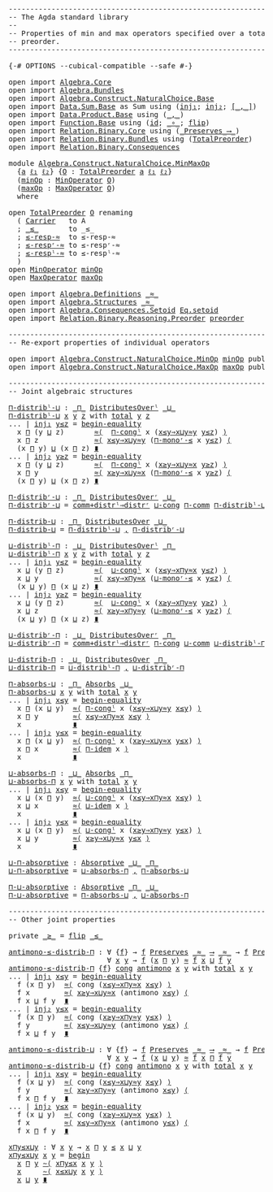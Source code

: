 <pre class="Agda"><a id="1" class="Comment">------------------------------------------------------------------------</a>
<a id="74" class="Comment">-- The Agda standard library</a>
<a id="103" class="Comment">--</a>
<a id="106" class="Comment">-- Properties of min and max operators specified over a total</a>
<a id="168" class="Comment">-- preorder.</a>
<a id="181" class="Comment">------------------------------------------------------------------------</a>

<a id="255" class="Symbol">{-#</a> <a id="259" class="Keyword">OPTIONS</a> <a id="267" class="Pragma">--cubical-compatible</a> <a id="288" class="Pragma">--safe</a> <a id="295" class="Symbol">#-}</a>

<a id="300" class="Keyword">open</a> <a id="305" class="Keyword">import</a> <a id="312" href="Algebra.Core.html" class="Module">Algebra.Core</a>
<a id="325" class="Keyword">open</a> <a id="330" class="Keyword">import</a> <a id="337" href="Algebra.Bundles.html" class="Module">Algebra.Bundles</a>
<a id="353" class="Keyword">open</a> <a id="358" class="Keyword">import</a> <a id="365" href="Algebra.Construct.NaturalChoice.Base.html" class="Module">Algebra.Construct.NaturalChoice.Base</a>
<a id="402" class="Keyword">open</a> <a id="407" class="Keyword">import</a> <a id="414" href="Data.Sum.Base.html" class="Module">Data.Sum.Base</a> <a id="428" class="Symbol">as</a> <a id="431" class="Module">Sum</a> <a id="435" class="Keyword">using</a> <a id="441" class="Symbol">(</a><a id="442" href="Data.Sum.Base.html#675" class="InductiveConstructor">inj₁</a><a id="446" class="Symbol">;</a> <a id="448" href="Data.Sum.Base.html#700" class="InductiveConstructor">inj₂</a><a id="452" class="Symbol">;</a> <a id="454" href="Data.Sum.Base.html#811" class="Function Operator">[_,_]</a><a id="459" class="Symbol">)</a>
<a id="461" class="Keyword">open</a> <a id="466" class="Keyword">import</a> <a id="473" href="Data.Product.Base.html" class="Module">Data.Product.Base</a> <a id="491" class="Keyword">using</a> <a id="497" class="Symbol">(</a><a id="498" href="Agda.Builtin.Sigma.html#235" class="InductiveConstructor Operator">_,_</a><a id="501" class="Symbol">)</a>
<a id="503" class="Keyword">open</a> <a id="508" class="Keyword">import</a> <a id="515" href="Function.Base.html" class="Module">Function.Base</a> <a id="529" class="Keyword">using</a> <a id="535" class="Symbol">(</a><a id="536" href="Function.Base.html#704" class="Function">id</a><a id="538" class="Symbol">;</a> <a id="540" href="Function.Base.html#1115" class="Function Operator">_∘_</a><a id="543" class="Symbol">;</a> <a id="545" href="Function.Base.html#1638" class="Function">flip</a><a id="549" class="Symbol">)</a>
<a id="551" class="Keyword">open</a> <a id="556" class="Keyword">import</a> <a id="563" href="Relation.Binary.Core.html" class="Module">Relation.Binary.Core</a> <a id="584" class="Keyword">using</a> <a id="590" class="Symbol">(</a><a id="591" href="Relation.Binary.Core.html#1577" class="Function Operator">_Preserves_⟶_</a><a id="604" class="Symbol">)</a>
<a id="606" class="Keyword">open</a> <a id="611" class="Keyword">import</a> <a id="618" href="Relation.Binary.Bundles.html" class="Module">Relation.Binary.Bundles</a> <a id="642" class="Keyword">using</a> <a id="648" class="Symbol">(</a><a id="649" href="Relation.Binary.Bundles.html#3019" class="Record">TotalPreorder</a><a id="662" class="Symbol">)</a>
<a id="664" class="Keyword">open</a> <a id="669" class="Keyword">import</a> <a id="676" href="Relation.Binary.Consequences.html" class="Module">Relation.Binary.Consequences</a>

<a id="706" class="Keyword">module</a> <a id="713" href="Algebra.Construct.NaturalChoice.MinMaxOp.html" class="Module">Algebra.Construct.NaturalChoice.MinMaxOp</a>
  <a id="756" class="Symbol">{</a><a id="757" href="Algebra.Construct.NaturalChoice.MinMaxOp.html#757" class="Bound">a</a> <a id="759" href="Algebra.Construct.NaturalChoice.MinMaxOp.html#759" class="Bound">ℓ₁</a> <a id="762" href="Algebra.Construct.NaturalChoice.MinMaxOp.html#762" class="Bound">ℓ₂</a><a id="764" class="Symbol">}</a> <a id="766" class="Symbol">{</a><a id="767" href="Algebra.Construct.NaturalChoice.MinMaxOp.html#767" class="Bound">O</a> <a id="769" class="Symbol">:</a> <a id="771" href="Relation.Binary.Bundles.html#3019" class="Record">TotalPreorder</a> <a id="785" href="Algebra.Construct.NaturalChoice.MinMaxOp.html#757" class="Bound">a</a> <a id="787" href="Algebra.Construct.NaturalChoice.MinMaxOp.html#759" class="Bound">ℓ₁</a> <a id="790" href="Algebra.Construct.NaturalChoice.MinMaxOp.html#762" class="Bound">ℓ₂</a><a id="792" class="Symbol">}</a>
  <a id="796" class="Symbol">(</a><a id="797" href="Algebra.Construct.NaturalChoice.MinMaxOp.html#797" class="Bound">minOp</a> <a id="803" class="Symbol">:</a> <a id="805" href="Algebra.Construct.NaturalChoice.Base.html#990" class="Record">MinOperator</a> <a id="817" href="Algebra.Construct.NaturalChoice.MinMaxOp.html#767" class="Bound">O</a><a id="818" class="Symbol">)</a>
  <a id="822" class="Symbol">(</a><a id="823" href="Algebra.Construct.NaturalChoice.MinMaxOp.html#823" class="Bound">maxOp</a> <a id="829" class="Symbol">:</a> <a id="831" href="Algebra.Construct.NaturalChoice.Base.html#1191" class="Record">MaxOperator</a> <a id="843" href="Algebra.Construct.NaturalChoice.MinMaxOp.html#767" class="Bound">O</a><a id="844" class="Symbol">)</a>
  <a id="848" class="Keyword">where</a>

<a id="855" class="Keyword">open</a> <a id="860" href="Relation.Binary.Bundles.html#3019" class="Module">TotalPreorder</a> <a id="874" href="Algebra.Construct.NaturalChoice.MinMaxOp.html#767" class="Bound">O</a> <a id="876" class="Keyword">renaming</a>
  <a id="887" class="Symbol">(</a> <a id="889" href="Relation.Binary.Bundles.html#3103" class="Field">Carrier</a>   <a id="899" class="Symbol">to</a> <a id="902" class="Field">A</a>
  <a id="906" class="Symbol">;</a> <a id="908" href="Relation.Binary.Bundles.html#3197" class="Field Operator">_≲_</a>       <a id="918" class="Symbol">to</a> <a id="921" class="Field Operator">_≤_</a>
  <a id="927" class="Symbol">;</a> <a id="929" href="Relation.Binary.Structures.html#2688" class="Function">≲-resp-≈</a>  <a id="939" class="Symbol">to</a> <a id="942" class="Function">≤-resp-≈</a>
  <a id="953" class="Symbol">;</a> <a id="955" href="Relation.Binary.Structures.html#2607" class="Function">≲-respʳ-≈</a> <a id="965" class="Symbol">to</a> <a id="968" class="Function">≤-respʳ-≈</a>
  <a id="980" class="Symbol">;</a> <a id="982" href="Relation.Binary.Structures.html#2517" class="Function">≲-respˡ-≈</a> <a id="992" class="Symbol">to</a> <a id="995" class="Function">≤-respˡ-≈</a>
  <a id="1007" class="Symbol">)</a>
<a id="1009" class="Keyword">open</a> <a id="1014" href="Algebra.Construct.NaturalChoice.Base.html#990" class="Module">MinOperator</a> <a id="1026" href="Algebra.Construct.NaturalChoice.MinMaxOp.html#797" class="Bound">minOp</a>
<a id="1032" class="Keyword">open</a> <a id="1037" href="Algebra.Construct.NaturalChoice.Base.html#1191" class="Module">MaxOperator</a> <a id="1049" href="Algebra.Construct.NaturalChoice.MinMaxOp.html#823" class="Bound">maxOp</a>

<a id="1056" class="Keyword">open</a> <a id="1061" class="Keyword">import</a> <a id="1068" href="Algebra.Definitions.html" class="Module">Algebra.Definitions</a> <a id="1088" href="Relation.Binary.Bundles.html#3131" class="Function Operator">_≈_</a>
<a id="1092" class="Keyword">open</a> <a id="1097" class="Keyword">import</a> <a id="1104" href="Algebra.Structures.html" class="Module">Algebra.Structures</a> <a id="1123" href="Relation.Binary.Bundles.html#3131" class="Function Operator">_≈_</a>
<a id="1127" class="Keyword">open</a> <a id="1132" class="Keyword">import</a> <a id="1139" href="Algebra.Consequences.Setoid.html" class="Module">Algebra.Consequences.Setoid</a> <a id="1167" href="Relation.Binary.Bundles.html#2573" class="Function">Eq.setoid</a>
<a id="1177" class="Keyword">open</a> <a id="1182" class="Keyword">import</a> <a id="1189" href="Relation.Binary.Reasoning.Preorder.html" class="Module">Relation.Binary.Reasoning.Preorder</a> <a id="1224" href="Relation.Binary.Bundles.html#3374" class="Function">preorder</a>

<a id="1234" class="Comment">------------------------------------------------------------------------</a>
<a id="1307" class="Comment">-- Re-export properties of individual operators</a>

<a id="1356" class="Keyword">open</a> <a id="1361" class="Keyword">import</a> <a id="1368" href="Algebra.Construct.NaturalChoice.MinOp.html" class="Module">Algebra.Construct.NaturalChoice.MinOp</a> <a id="1406" href="Algebra.Construct.NaturalChoice.MinMaxOp.html#797" class="Bound">minOp</a> <a id="1412" class="Keyword">public</a>
<a id="1419" class="Keyword">open</a> <a id="1424" class="Keyword">import</a> <a id="1431" href="Algebra.Construct.NaturalChoice.MaxOp.html" class="Module">Algebra.Construct.NaturalChoice.MaxOp</a> <a id="1469" href="Algebra.Construct.NaturalChoice.MinMaxOp.html#823" class="Bound">maxOp</a> <a id="1475" class="Keyword">public</a>

<a id="1483" class="Comment">------------------------------------------------------------------------</a>
<a id="1556" class="Comment">-- Joint algebraic structures</a>

<a id="⊓-distribˡ-⊔"></a><a id="1587" href="Algebra.Construct.NaturalChoice.MinMaxOp.html#1587" class="Function">⊓-distribˡ-⊔</a> <a id="1600" class="Symbol">:</a> <a id="1602" href="Algebra.Construct.NaturalChoice.Base.html#1065" class="Function Operator">_⊓_</a> <a id="1606" href="Algebra.Definitions.html#3220" class="Function Operator">DistributesOverˡ</a> <a id="1623" href="Algebra.Construct.NaturalChoice.Base.html#1266" class="Field Operator">_⊔_</a>
<a id="1627" href="Algebra.Construct.NaturalChoice.MinMaxOp.html#1587" class="Function">⊓-distribˡ-⊔</a> <a id="1640" href="Algebra.Construct.NaturalChoice.MinMaxOp.html#1640" class="Bound">x</a> <a id="1642" href="Algebra.Construct.NaturalChoice.MinMaxOp.html#1642" class="Bound">y</a> <a id="1644" href="Algebra.Construct.NaturalChoice.MinMaxOp.html#1644" class="Bound">z</a> <a id="1646" class="Keyword">with</a> <a id="1651" href="Relation.Binary.Structures.html#3288" class="Function">total</a> <a id="1657" href="Algebra.Construct.NaturalChoice.MinMaxOp.html#1642" class="Bound">y</a> <a id="1659" href="Algebra.Construct.NaturalChoice.MinMaxOp.html#1644" class="Bound">z</a>
<a id="1661" class="Symbol">...</a> <a id="1665" class="Symbol">|</a> <a id="1667" href="Data.Sum.Base.html#675" class="InductiveConstructor">inj₁</a> <a id="1672" href="Algebra.Construct.NaturalChoice.MinMaxOp.html#1672" class="Bound">y≤z</a> <a id="1676" class="Symbol">=</a> <a id="1678" href="Relation.Binary.Reasoning.Syntax.html#2619" class="Function Operator">begin-equality</a>
  <a id="1695" class="Bound">x</a> <a id="1697" href="Algebra.Construct.NaturalChoice.Base.html#1065" class="Function Operator">⊓</a> <a id="1699" class="Symbol">(</a><a id="1700" class="Bound">y</a> <a id="1702" href="Algebra.Construct.NaturalChoice.Base.html#1266" class="Field Operator">⊔</a> <a id="1704" class="Bound">z</a><a id="1705" class="Symbol">)</a>       <a id="1713" href="Relation.Binary.Reasoning.Syntax.html#7111" class="Function">≈⟨</a>  <a id="1717" href="Algebra.Construct.NaturalChoice.MinOp.html#1890" class="Function">⊓-congˡ</a> <a id="1725" class="Bound">x</a> <a id="1727" class="Symbol">(</a><a id="1728" href="Algebra.Construct.NaturalChoice.Base.html#1296" class="Field">x≤y⇒x⊔y≈y</a> <a id="1738" href="Algebra.Construct.NaturalChoice.MinMaxOp.html#1672" class="Bound">y≤z</a><a id="1741" class="Symbol">)</a> <a id="1743" href="Relation.Binary.Reasoning.Syntax.html#7111" class="Function">⟩</a>
  <a id="1747" class="Bound">x</a> <a id="1749" href="Algebra.Construct.NaturalChoice.Base.html#1065" class="Function Operator">⊓</a> <a id="1751" class="Bound">z</a>             <a id="1765" href="Relation.Binary.Reasoning.Syntax.html#7136" class="Function">≈⟨</a> <a id="1768" href="Algebra.Construct.NaturalChoice.Base.html#1296" class="Field">x≤y⇒x⊔y≈y</a> <a id="1778" class="Symbol">(</a><a id="1779" href="Algebra.Construct.NaturalChoice.MinOp.html#6938" class="Function">⊓-monoʳ-≤</a> <a id="1789" class="Bound">x</a> <a id="1791" href="Algebra.Construct.NaturalChoice.MinMaxOp.html#1672" class="Bound">y≤z</a><a id="1794" class="Symbol">)</a> <a id="1796" href="Relation.Binary.Reasoning.Syntax.html#7136" class="Function">⟨</a>
  <a id="1800" class="Symbol">(</a><a id="1801" class="Bound">x</a> <a id="1803" href="Algebra.Construct.NaturalChoice.Base.html#1065" class="Function Operator">⊓</a> <a id="1805" class="Bound">y</a><a id="1806" class="Symbol">)</a> <a id="1808" href="Algebra.Construct.NaturalChoice.Base.html#1266" class="Field Operator">⊔</a> <a id="1810" class="Symbol">(</a><a id="1811" class="Bound">x</a> <a id="1813" href="Algebra.Construct.NaturalChoice.Base.html#1065" class="Function Operator">⊓</a> <a id="1815" class="Bound">z</a><a id="1816" class="Symbol">)</a> <a id="1818" href="Relation.Binary.Reasoning.Syntax.html#12345" class="Function Operator">∎</a>
<a id="1820" class="Symbol">...</a> <a id="1824" class="Symbol">|</a> <a id="1826" href="Data.Sum.Base.html#700" class="InductiveConstructor">inj₂</a> <a id="1831" href="Algebra.Construct.NaturalChoice.MinMaxOp.html#1831" class="Bound">y≥z</a> <a id="1835" class="Symbol">=</a> <a id="1837" href="Relation.Binary.Reasoning.Syntax.html#2619" class="Function Operator">begin-equality</a>
  <a id="1854" class="Bound">x</a> <a id="1856" href="Algebra.Construct.NaturalChoice.Base.html#1065" class="Function Operator">⊓</a> <a id="1858" class="Symbol">(</a><a id="1859" class="Bound">y</a> <a id="1861" href="Algebra.Construct.NaturalChoice.Base.html#1266" class="Field Operator">⊔</a> <a id="1863" class="Bound">z</a><a id="1864" class="Symbol">)</a>       <a id="1872" href="Relation.Binary.Reasoning.Syntax.html#7111" class="Function">≈⟨</a>  <a id="1876" href="Algebra.Construct.NaturalChoice.MinOp.html#1890" class="Function">⊓-congˡ</a> <a id="1884" class="Bound">x</a> <a id="1886" class="Symbol">(</a><a id="1887" href="Algebra.Construct.NaturalChoice.Base.html#1342" class="Field">x≥y⇒x⊔y≈x</a> <a id="1897" href="Algebra.Construct.NaturalChoice.MinMaxOp.html#1831" class="Bound">y≥z</a><a id="1900" class="Symbol">)</a> <a id="1902" href="Relation.Binary.Reasoning.Syntax.html#7111" class="Function">⟩</a>
  <a id="1906" class="Bound">x</a> <a id="1908" href="Algebra.Construct.NaturalChoice.Base.html#1065" class="Function Operator">⊓</a> <a id="1910" class="Bound">y</a>             <a id="1924" href="Relation.Binary.Reasoning.Syntax.html#7136" class="Function">≈⟨</a> <a id="1927" href="Algebra.Construct.NaturalChoice.Base.html#1342" class="Field">x≥y⇒x⊔y≈x</a> <a id="1937" class="Symbol">(</a><a id="1938" href="Algebra.Construct.NaturalChoice.MinOp.html#6938" class="Function">⊓-monoʳ-≤</a> <a id="1948" class="Bound">x</a> <a id="1950" href="Algebra.Construct.NaturalChoice.MinMaxOp.html#1831" class="Bound">y≥z</a><a id="1953" class="Symbol">)</a> <a id="1955" href="Relation.Binary.Reasoning.Syntax.html#7136" class="Function">⟨</a>
  <a id="1959" class="Symbol">(</a><a id="1960" class="Bound">x</a> <a id="1962" href="Algebra.Construct.NaturalChoice.Base.html#1065" class="Function Operator">⊓</a> <a id="1964" class="Bound">y</a><a id="1965" class="Symbol">)</a> <a id="1967" href="Algebra.Construct.NaturalChoice.Base.html#1266" class="Field Operator">⊔</a> <a id="1969" class="Symbol">(</a><a id="1970" class="Bound">x</a> <a id="1972" href="Algebra.Construct.NaturalChoice.Base.html#1065" class="Function Operator">⊓</a> <a id="1974" class="Bound">z</a><a id="1975" class="Symbol">)</a> <a id="1977" href="Relation.Binary.Reasoning.Syntax.html#12345" class="Function Operator">∎</a>

<a id="⊓-distribʳ-⊔"></a><a id="1980" href="Algebra.Construct.NaturalChoice.MinMaxOp.html#1980" class="Function">⊓-distribʳ-⊔</a> <a id="1993" class="Symbol">:</a> <a id="1995" href="Algebra.Construct.NaturalChoice.Base.html#1065" class="Function Operator">_⊓_</a> <a id="1999" href="Algebra.Definitions.html#3339" class="Function Operator">DistributesOverʳ</a> <a id="2016" href="Algebra.Construct.NaturalChoice.Base.html#1266" class="Field Operator">_⊔_</a>
<a id="2020" href="Algebra.Construct.NaturalChoice.MinMaxOp.html#1980" class="Function">⊓-distribʳ-⊔</a> <a id="2033" class="Symbol">=</a> <a id="2035" href="Algebra.Consequences.Setoid.html#15140" class="Function">comm+distrˡ⇒distrʳ</a> <a id="2054" href="Algebra.Construct.NaturalChoice.MaxOp.html#1034" class="Function">⊔-cong</a> <a id="2061" href="Algebra.Construct.NaturalChoice.MinOp.html#1704" class="Function">⊓-comm</a> <a id="2068" href="Algebra.Construct.NaturalChoice.MinMaxOp.html#1587" class="Function">⊓-distribˡ-⊔</a>

<a id="⊓-distrib-⊔"></a><a id="2082" href="Algebra.Construct.NaturalChoice.MinMaxOp.html#2082" class="Function">⊓-distrib-⊔</a> <a id="2094" class="Symbol">:</a> <a id="2096" href="Algebra.Construct.NaturalChoice.Base.html#1065" class="Function Operator">_⊓_</a> <a id="2100" href="Algebra.Definitions.html#3458" class="Function Operator">DistributesOver</a> <a id="2116" href="Algebra.Construct.NaturalChoice.Base.html#1266" class="Field Operator">_⊔_</a>
<a id="2120" href="Algebra.Construct.NaturalChoice.MinMaxOp.html#2082" class="Function">⊓-distrib-⊔</a> <a id="2132" class="Symbol">=</a> <a id="2134" href="Algebra.Construct.NaturalChoice.MinMaxOp.html#1587" class="Function">⊓-distribˡ-⊔</a> <a id="2147" href="Agda.Builtin.Sigma.html#235" class="InductiveConstructor Operator">,</a> <a id="2149" href="Algebra.Construct.NaturalChoice.MinMaxOp.html#1980" class="Function">⊓-distribʳ-⊔</a>

<a id="⊔-distribˡ-⊓"></a><a id="2163" href="Algebra.Construct.NaturalChoice.MinMaxOp.html#2163" class="Function">⊔-distribˡ-⊓</a> <a id="2176" class="Symbol">:</a> <a id="2178" href="Algebra.Construct.NaturalChoice.Base.html#1266" class="Field Operator">_⊔_</a> <a id="2182" href="Algebra.Definitions.html#3220" class="Function Operator">DistributesOverˡ</a> <a id="2199" href="Algebra.Construct.NaturalChoice.Base.html#1065" class="Function Operator">_⊓_</a>
<a id="2203" href="Algebra.Construct.NaturalChoice.MinMaxOp.html#2163" class="Function">⊔-distribˡ-⊓</a> <a id="2216" href="Algebra.Construct.NaturalChoice.MinMaxOp.html#2216" class="Bound">x</a> <a id="2218" href="Algebra.Construct.NaturalChoice.MinMaxOp.html#2218" class="Bound">y</a> <a id="2220" href="Algebra.Construct.NaturalChoice.MinMaxOp.html#2220" class="Bound">z</a> <a id="2222" class="Keyword">with</a> <a id="2227" href="Relation.Binary.Structures.html#3288" class="Function">total</a> <a id="2233" href="Algebra.Construct.NaturalChoice.MinMaxOp.html#2218" class="Bound">y</a> <a id="2235" href="Algebra.Construct.NaturalChoice.MinMaxOp.html#2220" class="Bound">z</a>
<a id="2237" class="Symbol">...</a> <a id="2241" class="Symbol">|</a> <a id="2243" href="Data.Sum.Base.html#675" class="InductiveConstructor">inj₁</a> <a id="2248" href="Algebra.Construct.NaturalChoice.MinMaxOp.html#2248" class="Bound">y≤z</a> <a id="2252" class="Symbol">=</a> <a id="2254" href="Relation.Binary.Reasoning.Syntax.html#2619" class="Function Operator">begin-equality</a>
  <a id="2271" class="Bound">x</a> <a id="2273" href="Algebra.Construct.NaturalChoice.Base.html#1266" class="Field Operator">⊔</a> <a id="2275" class="Symbol">(</a><a id="2276" class="Bound">y</a> <a id="2278" href="Algebra.Construct.NaturalChoice.Base.html#1065" class="Function Operator">⊓</a> <a id="2280" class="Bound">z</a><a id="2281" class="Symbol">)</a>       <a id="2289" href="Relation.Binary.Reasoning.Syntax.html#7111" class="Function">≈⟨</a>  <a id="2293" href="Algebra.Construct.NaturalChoice.MaxOp.html#1091" class="Function">⊔-congˡ</a> <a id="2301" class="Bound">x</a> <a id="2303" class="Symbol">(</a><a id="2304" href="Algebra.Construct.NaturalChoice.Base.html#1095" class="Function">x≤y⇒x⊓y≈x</a> <a id="2314" href="Algebra.Construct.NaturalChoice.MinMaxOp.html#2248" class="Bound">y≤z</a><a id="2317" class="Symbol">)</a> <a id="2319" href="Relation.Binary.Reasoning.Syntax.html#7111" class="Function">⟩</a>
  <a id="2323" class="Bound">x</a> <a id="2325" href="Algebra.Construct.NaturalChoice.Base.html#1266" class="Field Operator">⊔</a> <a id="2327" class="Bound">y</a>             <a id="2341" href="Relation.Binary.Reasoning.Syntax.html#7136" class="Function">≈⟨</a> <a id="2344" href="Algebra.Construct.NaturalChoice.Base.html#1095" class="Function">x≤y⇒x⊓y≈x</a> <a id="2354" class="Symbol">(</a><a id="2355" href="Algebra.Construct.NaturalChoice.MaxOp.html#2362" class="Function">⊔-monoʳ-≤</a> <a id="2365" class="Bound">x</a> <a id="2367" href="Algebra.Construct.NaturalChoice.MinMaxOp.html#2248" class="Bound">y≤z</a><a id="2370" class="Symbol">)</a> <a id="2372" href="Relation.Binary.Reasoning.Syntax.html#7136" class="Function">⟨</a>
  <a id="2376" class="Symbol">(</a><a id="2377" class="Bound">x</a> <a id="2379" href="Algebra.Construct.NaturalChoice.Base.html#1266" class="Field Operator">⊔</a> <a id="2381" class="Bound">y</a><a id="2382" class="Symbol">)</a> <a id="2384" href="Algebra.Construct.NaturalChoice.Base.html#1065" class="Function Operator">⊓</a> <a id="2386" class="Symbol">(</a><a id="2387" class="Bound">x</a> <a id="2389" href="Algebra.Construct.NaturalChoice.Base.html#1266" class="Field Operator">⊔</a> <a id="2391" class="Bound">z</a><a id="2392" class="Symbol">)</a> <a id="2394" href="Relation.Binary.Reasoning.Syntax.html#12345" class="Function Operator">∎</a>
<a id="2396" class="Symbol">...</a> <a id="2400" class="Symbol">|</a> <a id="2402" href="Data.Sum.Base.html#700" class="InductiveConstructor">inj₂</a> <a id="2407" href="Algebra.Construct.NaturalChoice.MinMaxOp.html#2407" class="Bound">y≥z</a> <a id="2411" class="Symbol">=</a> <a id="2413" href="Relation.Binary.Reasoning.Syntax.html#2619" class="Function Operator">begin-equality</a>
  <a id="2430" class="Bound">x</a> <a id="2432" href="Algebra.Construct.NaturalChoice.Base.html#1266" class="Field Operator">⊔</a> <a id="2434" class="Symbol">(</a><a id="2435" class="Bound">y</a> <a id="2437" href="Algebra.Construct.NaturalChoice.Base.html#1065" class="Function Operator">⊓</a> <a id="2439" class="Bound">z</a><a id="2440" class="Symbol">)</a>       <a id="2448" href="Relation.Binary.Reasoning.Syntax.html#7111" class="Function">≈⟨</a>  <a id="2452" href="Algebra.Construct.NaturalChoice.MaxOp.html#1091" class="Function">⊔-congˡ</a> <a id="2460" class="Bound">x</a> <a id="2462" class="Symbol">(</a><a id="2463" href="Algebra.Construct.NaturalChoice.Base.html#1141" class="Function">x≥y⇒x⊓y≈y</a> <a id="2473" href="Algebra.Construct.NaturalChoice.MinMaxOp.html#2407" class="Bound">y≥z</a><a id="2476" class="Symbol">)</a> <a id="2478" href="Relation.Binary.Reasoning.Syntax.html#7111" class="Function">⟩</a>
  <a id="2482" class="Bound">x</a> <a id="2484" href="Algebra.Construct.NaturalChoice.Base.html#1266" class="Field Operator">⊔</a> <a id="2486" class="Bound">z</a>             <a id="2500" href="Relation.Binary.Reasoning.Syntax.html#7136" class="Function">≈⟨</a> <a id="2503" href="Algebra.Construct.NaturalChoice.Base.html#1141" class="Function">x≥y⇒x⊓y≈y</a> <a id="2513" class="Symbol">(</a><a id="2514" href="Algebra.Construct.NaturalChoice.MaxOp.html#2362" class="Function">⊔-monoʳ-≤</a> <a id="2524" class="Bound">x</a> <a id="2526" href="Algebra.Construct.NaturalChoice.MinMaxOp.html#2407" class="Bound">y≥z</a><a id="2529" class="Symbol">)</a> <a id="2531" href="Relation.Binary.Reasoning.Syntax.html#7136" class="Function">⟨</a>
  <a id="2535" class="Symbol">(</a><a id="2536" class="Bound">x</a> <a id="2538" href="Algebra.Construct.NaturalChoice.Base.html#1266" class="Field Operator">⊔</a> <a id="2540" class="Bound">y</a><a id="2541" class="Symbol">)</a> <a id="2543" href="Algebra.Construct.NaturalChoice.Base.html#1065" class="Function Operator">⊓</a> <a id="2545" class="Symbol">(</a><a id="2546" class="Bound">x</a> <a id="2548" href="Algebra.Construct.NaturalChoice.Base.html#1266" class="Field Operator">⊔</a> <a id="2550" class="Bound">z</a><a id="2551" class="Symbol">)</a> <a id="2553" href="Relation.Binary.Reasoning.Syntax.html#12345" class="Function Operator">∎</a>

<a id="⊔-distribʳ-⊓"></a><a id="2556" href="Algebra.Construct.NaturalChoice.MinMaxOp.html#2556" class="Function">⊔-distribʳ-⊓</a> <a id="2569" class="Symbol">:</a> <a id="2571" href="Algebra.Construct.NaturalChoice.Base.html#1266" class="Field Operator">_⊔_</a> <a id="2575" href="Algebra.Definitions.html#3339" class="Function Operator">DistributesOverʳ</a> <a id="2592" href="Algebra.Construct.NaturalChoice.Base.html#1065" class="Function Operator">_⊓_</a>
<a id="2596" href="Algebra.Construct.NaturalChoice.MinMaxOp.html#2556" class="Function">⊔-distribʳ-⊓</a> <a id="2609" class="Symbol">=</a> <a id="2611" href="Algebra.Consequences.Setoid.html#15140" class="Function">comm+distrˡ⇒distrʳ</a> <a id="2630" href="Algebra.Construct.NaturalChoice.MinOp.html#2390" class="Function">⊓-cong</a> <a id="2637" href="Algebra.Construct.NaturalChoice.MaxOp.html#1204" class="Function">⊔-comm</a> <a id="2644" href="Algebra.Construct.NaturalChoice.MinMaxOp.html#2163" class="Function">⊔-distribˡ-⊓</a>

<a id="⊔-distrib-⊓"></a><a id="2658" href="Algebra.Construct.NaturalChoice.MinMaxOp.html#2658" class="Function">⊔-distrib-⊓</a> <a id="2670" class="Symbol">:</a> <a id="2672" href="Algebra.Construct.NaturalChoice.Base.html#1266" class="Field Operator">_⊔_</a> <a id="2676" href="Algebra.Definitions.html#3458" class="Function Operator">DistributesOver</a> <a id="2692" href="Algebra.Construct.NaturalChoice.Base.html#1065" class="Function Operator">_⊓_</a>
<a id="2696" href="Algebra.Construct.NaturalChoice.MinMaxOp.html#2658" class="Function">⊔-distrib-⊓</a> <a id="2708" class="Symbol">=</a> <a id="2710" href="Algebra.Construct.NaturalChoice.MinMaxOp.html#2163" class="Function">⊔-distribˡ-⊓</a> <a id="2723" href="Agda.Builtin.Sigma.html#235" class="InductiveConstructor Operator">,</a> <a id="2725" href="Algebra.Construct.NaturalChoice.MinMaxOp.html#2556" class="Function">⊔-distribʳ-⊓</a>

<a id="⊓-absorbs-⊔"></a><a id="2739" href="Algebra.Construct.NaturalChoice.MinMaxOp.html#2739" class="Function">⊓-absorbs-⊔</a> <a id="2751" class="Symbol">:</a> <a id="2753" href="Algebra.Construct.NaturalChoice.Base.html#1065" class="Function Operator">_⊓_</a> <a id="2757" href="Algebra.Definitions.html#4038" class="Function Operator">Absorbs</a> <a id="2765" href="Algebra.Construct.NaturalChoice.Base.html#1266" class="Field Operator">_⊔_</a>
<a id="2769" href="Algebra.Construct.NaturalChoice.MinMaxOp.html#2739" class="Function">⊓-absorbs-⊔</a> <a id="2781" href="Algebra.Construct.NaturalChoice.MinMaxOp.html#2781" class="Bound">x</a> <a id="2783" href="Algebra.Construct.NaturalChoice.MinMaxOp.html#2783" class="Bound">y</a> <a id="2785" class="Keyword">with</a> <a id="2790" href="Relation.Binary.Structures.html#3288" class="Function">total</a> <a id="2796" href="Algebra.Construct.NaturalChoice.MinMaxOp.html#2781" class="Bound">x</a> <a id="2798" href="Algebra.Construct.NaturalChoice.MinMaxOp.html#2783" class="Bound">y</a>
<a id="2800" class="Symbol">...</a> <a id="2804" class="Symbol">|</a> <a id="2806" href="Data.Sum.Base.html#675" class="InductiveConstructor">inj₁</a> <a id="2811" href="Algebra.Construct.NaturalChoice.MinMaxOp.html#2811" class="Bound">x≤y</a> <a id="2815" class="Symbol">=</a> <a id="2817" href="Relation.Binary.Reasoning.Syntax.html#2619" class="Function Operator">begin-equality</a>
  <a id="2834" class="Bound">x</a> <a id="2836" href="Algebra.Construct.NaturalChoice.Base.html#1065" class="Function Operator">⊓</a> <a id="2838" class="Symbol">(</a><a id="2839" class="Bound">x</a> <a id="2841" href="Algebra.Construct.NaturalChoice.Base.html#1266" class="Field Operator">⊔</a> <a id="2843" class="Bound">y</a><a id="2844" class="Symbol">)</a>  <a id="2847" href="Relation.Binary.Reasoning.Syntax.html#7111" class="Function">≈⟨</a> <a id="2850" href="Algebra.Construct.NaturalChoice.MinOp.html#1890" class="Function">⊓-congˡ</a> <a id="2858" class="Bound">x</a> <a id="2860" class="Symbol">(</a><a id="2861" href="Algebra.Construct.NaturalChoice.Base.html#1296" class="Field">x≤y⇒x⊔y≈y</a> <a id="2871" href="Algebra.Construct.NaturalChoice.MinMaxOp.html#2811" class="Bound">x≤y</a><a id="2874" class="Symbol">)</a> <a id="2876" href="Relation.Binary.Reasoning.Syntax.html#7111" class="Function">⟩</a>
  <a id="2880" class="Bound">x</a> <a id="2882" href="Algebra.Construct.NaturalChoice.Base.html#1065" class="Function Operator">⊓</a> <a id="2884" class="Bound">y</a>        <a id="2893" href="Relation.Binary.Reasoning.Syntax.html#7111" class="Function">≈⟨</a> <a id="2896" href="Algebra.Construct.NaturalChoice.Base.html#1095" class="Function">x≤y⇒x⊓y≈x</a> <a id="2906" href="Algebra.Construct.NaturalChoice.MinMaxOp.html#2811" class="Bound">x≤y</a> <a id="2910" href="Relation.Binary.Reasoning.Syntax.html#7111" class="Function">⟩</a>
  <a id="2914" class="Bound">x</a>            <a id="2927" href="Relation.Binary.Reasoning.Syntax.html#12345" class="Function Operator">∎</a>
<a id="2929" class="Symbol">...</a> <a id="2933" class="Symbol">|</a> <a id="2935" href="Data.Sum.Base.html#700" class="InductiveConstructor">inj₂</a> <a id="2940" href="Algebra.Construct.NaturalChoice.MinMaxOp.html#2940" class="Bound">y≤x</a> <a id="2944" class="Symbol">=</a> <a id="2946" href="Relation.Binary.Reasoning.Syntax.html#2619" class="Function Operator">begin-equality</a>
  <a id="2963" class="Bound">x</a> <a id="2965" href="Algebra.Construct.NaturalChoice.Base.html#1065" class="Function Operator">⊓</a> <a id="2967" class="Symbol">(</a><a id="2968" class="Bound">x</a> <a id="2970" href="Algebra.Construct.NaturalChoice.Base.html#1266" class="Field Operator">⊔</a> <a id="2972" class="Bound">y</a><a id="2973" class="Symbol">)</a>  <a id="2976" href="Relation.Binary.Reasoning.Syntax.html#7111" class="Function">≈⟨</a> <a id="2979" href="Algebra.Construct.NaturalChoice.MinOp.html#1890" class="Function">⊓-congˡ</a> <a id="2987" class="Bound">x</a> <a id="2989" class="Symbol">(</a><a id="2990" href="Algebra.Construct.NaturalChoice.Base.html#1342" class="Field">x≥y⇒x⊔y≈x</a> <a id="3000" href="Algebra.Construct.NaturalChoice.MinMaxOp.html#2940" class="Bound">y≤x</a><a id="3003" class="Symbol">)</a> <a id="3005" href="Relation.Binary.Reasoning.Syntax.html#7111" class="Function">⟩</a>
  <a id="3009" class="Bound">x</a> <a id="3011" href="Algebra.Construct.NaturalChoice.Base.html#1065" class="Function Operator">⊓</a> <a id="3013" class="Bound">x</a>        <a id="3022" href="Relation.Binary.Reasoning.Syntax.html#7111" class="Function">≈⟨</a> <a id="3025" href="Algebra.Construct.NaturalChoice.MinOp.html#3138" class="Function">⊓-idem</a> <a id="3032" class="Bound">x</a> <a id="3034" href="Relation.Binary.Reasoning.Syntax.html#7111" class="Function">⟩</a>
  <a id="3038" class="Bound">x</a>            <a id="3051" href="Relation.Binary.Reasoning.Syntax.html#12345" class="Function Operator">∎</a>

<a id="⊔-absorbs-⊓"></a><a id="3054" href="Algebra.Construct.NaturalChoice.MinMaxOp.html#3054" class="Function">⊔-absorbs-⊓</a> <a id="3066" class="Symbol">:</a> <a id="3068" href="Algebra.Construct.NaturalChoice.Base.html#1266" class="Field Operator">_⊔_</a> <a id="3072" href="Algebra.Definitions.html#4038" class="Function Operator">Absorbs</a> <a id="3080" href="Algebra.Construct.NaturalChoice.Base.html#1065" class="Function Operator">_⊓_</a>
<a id="3084" href="Algebra.Construct.NaturalChoice.MinMaxOp.html#3054" class="Function">⊔-absorbs-⊓</a> <a id="3096" href="Algebra.Construct.NaturalChoice.MinMaxOp.html#3096" class="Bound">x</a> <a id="3098" href="Algebra.Construct.NaturalChoice.MinMaxOp.html#3098" class="Bound">y</a> <a id="3100" class="Keyword">with</a> <a id="3105" href="Relation.Binary.Structures.html#3288" class="Function">total</a> <a id="3111" href="Algebra.Construct.NaturalChoice.MinMaxOp.html#3096" class="Bound">x</a> <a id="3113" href="Algebra.Construct.NaturalChoice.MinMaxOp.html#3098" class="Bound">y</a>
<a id="3115" class="Symbol">...</a> <a id="3119" class="Symbol">|</a> <a id="3121" href="Data.Sum.Base.html#675" class="InductiveConstructor">inj₁</a> <a id="3126" href="Algebra.Construct.NaturalChoice.MinMaxOp.html#3126" class="Bound">x≤y</a> <a id="3130" class="Symbol">=</a> <a id="3132" href="Relation.Binary.Reasoning.Syntax.html#2619" class="Function Operator">begin-equality</a>
  <a id="3149" class="Bound">x</a> <a id="3151" href="Algebra.Construct.NaturalChoice.Base.html#1266" class="Field Operator">⊔</a> <a id="3153" class="Symbol">(</a><a id="3154" class="Bound">x</a> <a id="3156" href="Algebra.Construct.NaturalChoice.Base.html#1065" class="Function Operator">⊓</a> <a id="3158" class="Bound">y</a><a id="3159" class="Symbol">)</a>  <a id="3162" href="Relation.Binary.Reasoning.Syntax.html#7111" class="Function">≈⟨</a> <a id="3165" href="Algebra.Construct.NaturalChoice.MaxOp.html#1091" class="Function">⊔-congˡ</a> <a id="3173" class="Bound">x</a> <a id="3175" class="Symbol">(</a><a id="3176" href="Algebra.Construct.NaturalChoice.Base.html#1095" class="Function">x≤y⇒x⊓y≈x</a> <a id="3186" href="Algebra.Construct.NaturalChoice.MinMaxOp.html#3126" class="Bound">x≤y</a><a id="3189" class="Symbol">)</a> <a id="3191" href="Relation.Binary.Reasoning.Syntax.html#7111" class="Function">⟩</a>
  <a id="3195" class="Bound">x</a> <a id="3197" href="Algebra.Construct.NaturalChoice.Base.html#1266" class="Field Operator">⊔</a> <a id="3199" class="Bound">x</a>        <a id="3208" href="Relation.Binary.Reasoning.Syntax.html#7111" class="Function">≈⟨</a> <a id="3211" href="Algebra.Construct.NaturalChoice.MaxOp.html#1120" class="Function">⊔-idem</a> <a id="3218" class="Bound">x</a> <a id="3220" href="Relation.Binary.Reasoning.Syntax.html#7111" class="Function">⟩</a>
  <a id="3224" class="Bound">x</a>            <a id="3237" href="Relation.Binary.Reasoning.Syntax.html#12345" class="Function Operator">∎</a>
<a id="3239" class="Symbol">...</a> <a id="3243" class="Symbol">|</a> <a id="3245" href="Data.Sum.Base.html#700" class="InductiveConstructor">inj₂</a> <a id="3250" href="Algebra.Construct.NaturalChoice.MinMaxOp.html#3250" class="Bound">y≤x</a> <a id="3254" class="Symbol">=</a> <a id="3256" href="Relation.Binary.Reasoning.Syntax.html#2619" class="Function Operator">begin-equality</a>
  <a id="3273" class="Bound">x</a> <a id="3275" href="Algebra.Construct.NaturalChoice.Base.html#1266" class="Field Operator">⊔</a> <a id="3277" class="Symbol">(</a><a id="3278" class="Bound">x</a> <a id="3280" href="Algebra.Construct.NaturalChoice.Base.html#1065" class="Function Operator">⊓</a> <a id="3282" class="Bound">y</a><a id="3283" class="Symbol">)</a>  <a id="3286" href="Relation.Binary.Reasoning.Syntax.html#7111" class="Function">≈⟨</a> <a id="3289" href="Algebra.Construct.NaturalChoice.MaxOp.html#1091" class="Function">⊔-congˡ</a> <a id="3297" class="Bound">x</a> <a id="3299" class="Symbol">(</a><a id="3300" href="Algebra.Construct.NaturalChoice.Base.html#1141" class="Function">x≥y⇒x⊓y≈y</a> <a id="3310" href="Algebra.Construct.NaturalChoice.MinMaxOp.html#3250" class="Bound">y≤x</a><a id="3313" class="Symbol">)</a> <a id="3315" href="Relation.Binary.Reasoning.Syntax.html#7111" class="Function">⟩</a>
  <a id="3319" class="Bound">x</a> <a id="3321" href="Algebra.Construct.NaturalChoice.Base.html#1266" class="Field Operator">⊔</a> <a id="3323" class="Bound">y</a>        <a id="3332" href="Relation.Binary.Reasoning.Syntax.html#7111" class="Function">≈⟨</a> <a id="3335" href="Algebra.Construct.NaturalChoice.Base.html#1342" class="Field">x≥y⇒x⊔y≈x</a> <a id="3345" href="Algebra.Construct.NaturalChoice.MinMaxOp.html#3250" class="Bound">y≤x</a> <a id="3349" href="Relation.Binary.Reasoning.Syntax.html#7111" class="Function">⟩</a>
  <a id="3353" class="Bound">x</a>            <a id="3366" href="Relation.Binary.Reasoning.Syntax.html#12345" class="Function Operator">∎</a>

<a id="⊔-⊓-absorptive"></a><a id="3369" href="Algebra.Construct.NaturalChoice.MinMaxOp.html#3369" class="Function">⊔-⊓-absorptive</a> <a id="3384" class="Symbol">:</a> <a id="3386" href="Algebra.Definitions.html#4117" class="Function">Absorptive</a> <a id="3397" href="Algebra.Construct.NaturalChoice.Base.html#1266" class="Field Operator">_⊔_</a> <a id="3401" href="Algebra.Construct.NaturalChoice.Base.html#1065" class="Function Operator">_⊓_</a>
<a id="3405" href="Algebra.Construct.NaturalChoice.MinMaxOp.html#3369" class="Function">⊔-⊓-absorptive</a> <a id="3420" class="Symbol">=</a> <a id="3422" href="Algebra.Construct.NaturalChoice.MinMaxOp.html#3054" class="Function">⊔-absorbs-⊓</a> <a id="3434" href="Agda.Builtin.Sigma.html#235" class="InductiveConstructor Operator">,</a> <a id="3436" href="Algebra.Construct.NaturalChoice.MinMaxOp.html#2739" class="Function">⊓-absorbs-⊔</a>

<a id="⊓-⊔-absorptive"></a><a id="3449" href="Algebra.Construct.NaturalChoice.MinMaxOp.html#3449" class="Function">⊓-⊔-absorptive</a> <a id="3464" class="Symbol">:</a> <a id="3466" href="Algebra.Definitions.html#4117" class="Function">Absorptive</a> <a id="3477" href="Algebra.Construct.NaturalChoice.Base.html#1065" class="Function Operator">_⊓_</a> <a id="3481" href="Algebra.Construct.NaturalChoice.Base.html#1266" class="Field Operator">_⊔_</a>
<a id="3485" href="Algebra.Construct.NaturalChoice.MinMaxOp.html#3449" class="Function">⊓-⊔-absorptive</a> <a id="3500" class="Symbol">=</a> <a id="3502" href="Algebra.Construct.NaturalChoice.MinMaxOp.html#2739" class="Function">⊓-absorbs-⊔</a> <a id="3514" href="Agda.Builtin.Sigma.html#235" class="InductiveConstructor Operator">,</a> <a id="3516" href="Algebra.Construct.NaturalChoice.MinMaxOp.html#3054" class="Function">⊔-absorbs-⊓</a>

<a id="3529" class="Comment">------------------------------------------------------------------------</a>
<a id="3602" class="Comment">-- Other joint properties</a>

<a id="3629" class="Keyword">private</a> <a id="_≥_"></a><a id="3637" href="Algebra.Construct.NaturalChoice.MinMaxOp.html#3637" class="Function Operator">_≥_</a> <a id="3641" class="Symbol">=</a> <a id="3643" href="Function.Base.html#1638" class="Function">flip</a> <a id="3648" href="Algebra.Construct.NaturalChoice.MinMaxOp.html#921" class="Function Operator">_≤_</a>

<a id="antimono-≤-distrib-⊓"></a><a id="3653" href="Algebra.Construct.NaturalChoice.MinMaxOp.html#3653" class="Function">antimono-≤-distrib-⊓</a> <a id="3674" class="Symbol">:</a> <a id="3676" class="Symbol">∀</a> <a id="3678" class="Symbol">{</a><a id="3679" href="Algebra.Construct.NaturalChoice.MinMaxOp.html#3679" class="Bound">f</a><a id="3680" class="Symbol">}</a> <a id="3682" class="Symbol">→</a> <a id="3684" href="Algebra.Construct.NaturalChoice.MinMaxOp.html#3679" class="Bound">f</a> <a id="3686" href="Relation.Binary.Core.html#1577" class="Function Operator">Preserves</a> <a id="3696" href="Relation.Binary.Bundles.html#3131" class="Function Operator">_≈_</a> <a id="3700" href="Relation.Binary.Core.html#1577" class="Function Operator">⟶</a> <a id="3702" href="Relation.Binary.Bundles.html#3131" class="Function Operator">_≈_</a> <a id="3706" class="Symbol">→</a> <a id="3708" href="Algebra.Construct.NaturalChoice.MinMaxOp.html#3679" class="Bound">f</a> <a id="3710" href="Relation.Binary.Core.html#1577" class="Function Operator">Preserves</a> <a id="3720" href="Algebra.Construct.NaturalChoice.MinMaxOp.html#921" class="Function Operator">_≤_</a> <a id="3724" href="Relation.Binary.Core.html#1577" class="Function Operator">⟶</a> <a id="3726" href="Algebra.Construct.NaturalChoice.MinMaxOp.html#3637" class="Function Operator">_≥_</a> <a id="3730" class="Symbol">→</a>
                       <a id="3755" class="Symbol">∀</a> <a id="3757" href="Algebra.Construct.NaturalChoice.MinMaxOp.html#3757" class="Bound">x</a> <a id="3759" href="Algebra.Construct.NaturalChoice.MinMaxOp.html#3759" class="Bound">y</a> <a id="3761" class="Symbol">→</a> <a id="3763" href="Algebra.Construct.NaturalChoice.MinMaxOp.html#3679" class="Bound">f</a> <a id="3765" class="Symbol">(</a><a id="3766" href="Algebra.Construct.NaturalChoice.MinMaxOp.html#3757" class="Bound">x</a> <a id="3768" href="Algebra.Construct.NaturalChoice.Base.html#1065" class="Function Operator">⊓</a> <a id="3770" href="Algebra.Construct.NaturalChoice.MinMaxOp.html#3759" class="Bound">y</a><a id="3771" class="Symbol">)</a> <a id="3773" href="Relation.Binary.Bundles.html#3131" class="Function Operator">≈</a> <a id="3775" href="Algebra.Construct.NaturalChoice.MinMaxOp.html#3679" class="Bound">f</a> <a id="3777" href="Algebra.Construct.NaturalChoice.MinMaxOp.html#3757" class="Bound">x</a> <a id="3779" href="Algebra.Construct.NaturalChoice.Base.html#1266" class="Field Operator">⊔</a> <a id="3781" href="Algebra.Construct.NaturalChoice.MinMaxOp.html#3679" class="Bound">f</a> <a id="3783" href="Algebra.Construct.NaturalChoice.MinMaxOp.html#3759" class="Bound">y</a>
<a id="3785" href="Algebra.Construct.NaturalChoice.MinMaxOp.html#3653" class="Function">antimono-≤-distrib-⊓</a> <a id="3806" class="Symbol">{</a><a id="3807" href="Algebra.Construct.NaturalChoice.MinMaxOp.html#3807" class="Bound">f</a><a id="3808" class="Symbol">}</a> <a id="3810" href="Algebra.Construct.NaturalChoice.MinMaxOp.html#3810" class="Bound">cong</a> <a id="3815" href="Algebra.Construct.NaturalChoice.MinMaxOp.html#3815" class="Bound">antimono</a> <a id="3824" href="Algebra.Construct.NaturalChoice.MinMaxOp.html#3824" class="Bound">x</a> <a id="3826" href="Algebra.Construct.NaturalChoice.MinMaxOp.html#3826" class="Bound">y</a> <a id="3828" class="Keyword">with</a> <a id="3833" href="Relation.Binary.Structures.html#3288" class="Function">total</a> <a id="3839" href="Algebra.Construct.NaturalChoice.MinMaxOp.html#3824" class="Bound">x</a> <a id="3841" href="Algebra.Construct.NaturalChoice.MinMaxOp.html#3826" class="Bound">y</a>
<a id="3843" class="Symbol">...</a> <a id="3847" class="Symbol">|</a> <a id="3849" href="Data.Sum.Base.html#675" class="InductiveConstructor">inj₁</a> <a id="3854" href="Algebra.Construct.NaturalChoice.MinMaxOp.html#3854" class="Bound">x≤y</a> <a id="3858" class="Symbol">=</a> <a id="3860" href="Relation.Binary.Reasoning.Syntax.html#2619" class="Function Operator">begin-equality</a>
  <a id="3877" class="Bound">f</a> <a id="3879" class="Symbol">(</a><a id="3880" class="Bound">x</a> <a id="3882" href="Algebra.Construct.NaturalChoice.Base.html#1065" class="Function Operator">⊓</a> <a id="3884" class="Bound">y</a><a id="3885" class="Symbol">)</a>  <a id="3888" href="Relation.Binary.Reasoning.Syntax.html#7111" class="Function">≈⟨</a> <a id="3891" class="Bound">cong</a> <a id="3896" class="Symbol">(</a><a id="3897" href="Algebra.Construct.NaturalChoice.Base.html#1095" class="Function">x≤y⇒x⊓y≈x</a> <a id="3907" href="Algebra.Construct.NaturalChoice.MinMaxOp.html#3854" class="Bound">x≤y</a><a id="3910" class="Symbol">)</a> <a id="3912" href="Relation.Binary.Reasoning.Syntax.html#7111" class="Function">⟩</a>
  <a id="3916" class="Bound">f</a> <a id="3918" class="Bound">x</a>        <a id="3927" href="Relation.Binary.Reasoning.Syntax.html#7136" class="Function">≈⟨</a> <a id="3930" href="Algebra.Construct.NaturalChoice.Base.html#1342" class="Field">x≥y⇒x⊔y≈x</a> <a id="3940" class="Symbol">(</a><a id="3941" class="Bound">antimono</a> <a id="3950" href="Algebra.Construct.NaturalChoice.MinMaxOp.html#3854" class="Bound">x≤y</a><a id="3953" class="Symbol">)</a> <a id="3955" href="Relation.Binary.Reasoning.Syntax.html#7136" class="Function">⟨</a>
  <a id="3959" class="Bound">f</a> <a id="3961" class="Bound">x</a> <a id="3963" href="Algebra.Construct.NaturalChoice.Base.html#1266" class="Field Operator">⊔</a> <a id="3965" class="Bound">f</a> <a id="3967" class="Bound">y</a>  <a id="3970" href="Relation.Binary.Reasoning.Syntax.html#12345" class="Function Operator">∎</a>
<a id="3972" class="Symbol">...</a> <a id="3976" class="Symbol">|</a> <a id="3978" href="Data.Sum.Base.html#700" class="InductiveConstructor">inj₂</a> <a id="3983" href="Algebra.Construct.NaturalChoice.MinMaxOp.html#3983" class="Bound">y≤x</a> <a id="3987" class="Symbol">=</a> <a id="3989" href="Relation.Binary.Reasoning.Syntax.html#2619" class="Function Operator">begin-equality</a>
  <a id="4006" class="Bound">f</a> <a id="4008" class="Symbol">(</a><a id="4009" class="Bound">x</a> <a id="4011" href="Algebra.Construct.NaturalChoice.Base.html#1065" class="Function Operator">⊓</a> <a id="4013" class="Bound">y</a><a id="4014" class="Symbol">)</a>  <a id="4017" href="Relation.Binary.Reasoning.Syntax.html#7111" class="Function">≈⟨</a> <a id="4020" class="Bound">cong</a> <a id="4025" class="Symbol">(</a><a id="4026" href="Algebra.Construct.NaturalChoice.Base.html#1141" class="Function">x≥y⇒x⊓y≈y</a> <a id="4036" href="Algebra.Construct.NaturalChoice.MinMaxOp.html#3983" class="Bound">y≤x</a><a id="4039" class="Symbol">)</a> <a id="4041" href="Relation.Binary.Reasoning.Syntax.html#7111" class="Function">⟩</a>
  <a id="4045" class="Bound">f</a> <a id="4047" class="Bound">y</a>        <a id="4056" href="Relation.Binary.Reasoning.Syntax.html#7136" class="Function">≈⟨</a> <a id="4059" href="Algebra.Construct.NaturalChoice.Base.html#1296" class="Field">x≤y⇒x⊔y≈y</a> <a id="4069" class="Symbol">(</a><a id="4070" class="Bound">antimono</a> <a id="4079" href="Algebra.Construct.NaturalChoice.MinMaxOp.html#3983" class="Bound">y≤x</a><a id="4082" class="Symbol">)</a> <a id="4084" href="Relation.Binary.Reasoning.Syntax.html#7136" class="Function">⟨</a>
  <a id="4088" class="Bound">f</a> <a id="4090" class="Bound">x</a> <a id="4092" href="Algebra.Construct.NaturalChoice.Base.html#1266" class="Field Operator">⊔</a> <a id="4094" class="Bound">f</a> <a id="4096" class="Bound">y</a>  <a id="4099" href="Relation.Binary.Reasoning.Syntax.html#12345" class="Function Operator">∎</a>

<a id="antimono-≤-distrib-⊔"></a><a id="4102" href="Algebra.Construct.NaturalChoice.MinMaxOp.html#4102" class="Function">antimono-≤-distrib-⊔</a> <a id="4123" class="Symbol">:</a> <a id="4125" class="Symbol">∀</a> <a id="4127" class="Symbol">{</a><a id="4128" href="Algebra.Construct.NaturalChoice.MinMaxOp.html#4128" class="Bound">f</a><a id="4129" class="Symbol">}</a> <a id="4131" class="Symbol">→</a> <a id="4133" href="Algebra.Construct.NaturalChoice.MinMaxOp.html#4128" class="Bound">f</a> <a id="4135" href="Relation.Binary.Core.html#1577" class="Function Operator">Preserves</a> <a id="4145" href="Relation.Binary.Bundles.html#3131" class="Function Operator">_≈_</a> <a id="4149" href="Relation.Binary.Core.html#1577" class="Function Operator">⟶</a> <a id="4151" href="Relation.Binary.Bundles.html#3131" class="Function Operator">_≈_</a> <a id="4155" class="Symbol">→</a> <a id="4157" href="Algebra.Construct.NaturalChoice.MinMaxOp.html#4128" class="Bound">f</a> <a id="4159" href="Relation.Binary.Core.html#1577" class="Function Operator">Preserves</a> <a id="4169" href="Algebra.Construct.NaturalChoice.MinMaxOp.html#921" class="Function Operator">_≤_</a> <a id="4173" href="Relation.Binary.Core.html#1577" class="Function Operator">⟶</a> <a id="4175" href="Algebra.Construct.NaturalChoice.MinMaxOp.html#3637" class="Function Operator">_≥_</a> <a id="4179" class="Symbol">→</a>
                       <a id="4204" class="Symbol">∀</a> <a id="4206" href="Algebra.Construct.NaturalChoice.MinMaxOp.html#4206" class="Bound">x</a> <a id="4208" href="Algebra.Construct.NaturalChoice.MinMaxOp.html#4208" class="Bound">y</a> <a id="4210" class="Symbol">→</a> <a id="4212" href="Algebra.Construct.NaturalChoice.MinMaxOp.html#4128" class="Bound">f</a> <a id="4214" class="Symbol">(</a><a id="4215" href="Algebra.Construct.NaturalChoice.MinMaxOp.html#4206" class="Bound">x</a> <a id="4217" href="Algebra.Construct.NaturalChoice.Base.html#1266" class="Field Operator">⊔</a> <a id="4219" href="Algebra.Construct.NaturalChoice.MinMaxOp.html#4208" class="Bound">y</a><a id="4220" class="Symbol">)</a> <a id="4222" href="Relation.Binary.Bundles.html#3131" class="Function Operator">≈</a> <a id="4224" href="Algebra.Construct.NaturalChoice.MinMaxOp.html#4128" class="Bound">f</a> <a id="4226" href="Algebra.Construct.NaturalChoice.MinMaxOp.html#4206" class="Bound">x</a> <a id="4228" href="Algebra.Construct.NaturalChoice.Base.html#1065" class="Function Operator">⊓</a> <a id="4230" href="Algebra.Construct.NaturalChoice.MinMaxOp.html#4128" class="Bound">f</a> <a id="4232" href="Algebra.Construct.NaturalChoice.MinMaxOp.html#4208" class="Bound">y</a>
<a id="4234" href="Algebra.Construct.NaturalChoice.MinMaxOp.html#4102" class="Function">antimono-≤-distrib-⊔</a> <a id="4255" class="Symbol">{</a><a id="4256" href="Algebra.Construct.NaturalChoice.MinMaxOp.html#4256" class="Bound">f</a><a id="4257" class="Symbol">}</a> <a id="4259" href="Algebra.Construct.NaturalChoice.MinMaxOp.html#4259" class="Bound">cong</a> <a id="4264" href="Algebra.Construct.NaturalChoice.MinMaxOp.html#4264" class="Bound">antimono</a> <a id="4273" href="Algebra.Construct.NaturalChoice.MinMaxOp.html#4273" class="Bound">x</a> <a id="4275" href="Algebra.Construct.NaturalChoice.MinMaxOp.html#4275" class="Bound">y</a> <a id="4277" class="Keyword">with</a> <a id="4282" href="Relation.Binary.Structures.html#3288" class="Function">total</a> <a id="4288" href="Algebra.Construct.NaturalChoice.MinMaxOp.html#4273" class="Bound">x</a> <a id="4290" href="Algebra.Construct.NaturalChoice.MinMaxOp.html#4275" class="Bound">y</a>
<a id="4292" class="Symbol">...</a> <a id="4296" class="Symbol">|</a> <a id="4298" href="Data.Sum.Base.html#675" class="InductiveConstructor">inj₁</a> <a id="4303" href="Algebra.Construct.NaturalChoice.MinMaxOp.html#4303" class="Bound">x≤y</a> <a id="4307" class="Symbol">=</a> <a id="4309" href="Relation.Binary.Reasoning.Syntax.html#2619" class="Function Operator">begin-equality</a>
  <a id="4326" class="Bound">f</a> <a id="4328" class="Symbol">(</a><a id="4329" class="Bound">x</a> <a id="4331" href="Algebra.Construct.NaturalChoice.Base.html#1266" class="Field Operator">⊔</a> <a id="4333" class="Bound">y</a><a id="4334" class="Symbol">)</a>  <a id="4337" href="Relation.Binary.Reasoning.Syntax.html#7111" class="Function">≈⟨</a> <a id="4340" class="Bound">cong</a> <a id="4345" class="Symbol">(</a><a id="4346" href="Algebra.Construct.NaturalChoice.Base.html#1296" class="Field">x≤y⇒x⊔y≈y</a> <a id="4356" href="Algebra.Construct.NaturalChoice.MinMaxOp.html#4303" class="Bound">x≤y</a><a id="4359" class="Symbol">)</a> <a id="4361" href="Relation.Binary.Reasoning.Syntax.html#7111" class="Function">⟩</a>
  <a id="4365" class="Bound">f</a> <a id="4367" class="Bound">y</a>        <a id="4376" href="Relation.Binary.Reasoning.Syntax.html#7136" class="Function">≈⟨</a> <a id="4379" href="Algebra.Construct.NaturalChoice.Base.html#1141" class="Function">x≥y⇒x⊓y≈y</a> <a id="4389" class="Symbol">(</a><a id="4390" class="Bound">antimono</a> <a id="4399" href="Algebra.Construct.NaturalChoice.MinMaxOp.html#4303" class="Bound">x≤y</a><a id="4402" class="Symbol">)</a> <a id="4404" href="Relation.Binary.Reasoning.Syntax.html#7136" class="Function">⟨</a>
  <a id="4408" class="Bound">f</a> <a id="4410" class="Bound">x</a> <a id="4412" href="Algebra.Construct.NaturalChoice.Base.html#1065" class="Function Operator">⊓</a> <a id="4414" class="Bound">f</a> <a id="4416" class="Bound">y</a>  <a id="4419" href="Relation.Binary.Reasoning.Syntax.html#12345" class="Function Operator">∎</a>
<a id="4421" class="Symbol">...</a> <a id="4425" class="Symbol">|</a> <a id="4427" href="Data.Sum.Base.html#700" class="InductiveConstructor">inj₂</a> <a id="4432" href="Algebra.Construct.NaturalChoice.MinMaxOp.html#4432" class="Bound">y≤x</a> <a id="4436" class="Symbol">=</a> <a id="4438" href="Relation.Binary.Reasoning.Syntax.html#2619" class="Function Operator">begin-equality</a>
  <a id="4455" class="Bound">f</a> <a id="4457" class="Symbol">(</a><a id="4458" class="Bound">x</a> <a id="4460" href="Algebra.Construct.NaturalChoice.Base.html#1266" class="Field Operator">⊔</a> <a id="4462" class="Bound">y</a><a id="4463" class="Symbol">)</a>  <a id="4466" href="Relation.Binary.Reasoning.Syntax.html#7111" class="Function">≈⟨</a> <a id="4469" class="Bound">cong</a> <a id="4474" class="Symbol">(</a><a id="4475" href="Algebra.Construct.NaturalChoice.Base.html#1342" class="Field">x≥y⇒x⊔y≈x</a> <a id="4485" href="Algebra.Construct.NaturalChoice.MinMaxOp.html#4432" class="Bound">y≤x</a><a id="4488" class="Symbol">)</a> <a id="4490" href="Relation.Binary.Reasoning.Syntax.html#7111" class="Function">⟩</a>
  <a id="4494" class="Bound">f</a> <a id="4496" class="Bound">x</a>        <a id="4505" href="Relation.Binary.Reasoning.Syntax.html#7136" class="Function">≈⟨</a> <a id="4508" href="Algebra.Construct.NaturalChoice.Base.html#1095" class="Function">x≤y⇒x⊓y≈x</a> <a id="4518" class="Symbol">(</a><a id="4519" class="Bound">antimono</a> <a id="4528" href="Algebra.Construct.NaturalChoice.MinMaxOp.html#4432" class="Bound">y≤x</a><a id="4531" class="Symbol">)</a> <a id="4533" href="Relation.Binary.Reasoning.Syntax.html#7136" class="Function">⟨</a>
  <a id="4537" class="Bound">f</a> <a id="4539" class="Bound">x</a> <a id="4541" href="Algebra.Construct.NaturalChoice.Base.html#1065" class="Function Operator">⊓</a> <a id="4543" class="Bound">f</a> <a id="4545" class="Bound">y</a>  <a id="4548" href="Relation.Binary.Reasoning.Syntax.html#12345" class="Function Operator">∎</a>

<a id="x⊓y≤x⊔y"></a><a id="4551" href="Algebra.Construct.NaturalChoice.MinMaxOp.html#4551" class="Function">x⊓y≤x⊔y</a> <a id="4559" class="Symbol">:</a> <a id="4561" class="Symbol">∀</a> <a id="4563" href="Algebra.Construct.NaturalChoice.MinMaxOp.html#4563" class="Bound">x</a> <a id="4565" href="Algebra.Construct.NaturalChoice.MinMaxOp.html#4565" class="Bound">y</a> <a id="4567" class="Symbol">→</a> <a id="4569" href="Algebra.Construct.NaturalChoice.MinMaxOp.html#4563" class="Bound">x</a> <a id="4571" href="Algebra.Construct.NaturalChoice.Base.html#1065" class="Function Operator">⊓</a> <a id="4573" href="Algebra.Construct.NaturalChoice.MinMaxOp.html#4565" class="Bound">y</a> <a id="4575" href="Algebra.Construct.NaturalChoice.MinMaxOp.html#921" class="Function Operator">≤</a> <a id="4577" href="Algebra.Construct.NaturalChoice.MinMaxOp.html#4563" class="Bound">x</a> <a id="4579" href="Algebra.Construct.NaturalChoice.Base.html#1266" class="Field Operator">⊔</a> <a id="4581" href="Algebra.Construct.NaturalChoice.MinMaxOp.html#4565" class="Bound">y</a>
<a id="4583" href="Algebra.Construct.NaturalChoice.MinMaxOp.html#4551" class="Function">x⊓y≤x⊔y</a> <a id="4591" href="Algebra.Construct.NaturalChoice.MinMaxOp.html#4591" class="Bound">x</a> <a id="4593" href="Algebra.Construct.NaturalChoice.MinMaxOp.html#4593" class="Bound">y</a> <a id="4595" class="Symbol">=</a> <a id="4597" href="Relation.Binary.Reasoning.Syntax.html#1572" class="Function Operator">begin</a>
  <a id="4605" href="Algebra.Construct.NaturalChoice.MinMaxOp.html#4591" class="Bound">x</a> <a id="4607" href="Algebra.Construct.NaturalChoice.Base.html#1065" class="Function Operator">⊓</a> <a id="4609" href="Algebra.Construct.NaturalChoice.MinMaxOp.html#4593" class="Bound">y</a> <a id="4611" href="Relation.Binary.Reasoning.Syntax.html#5273" class="Function">∼⟨</a> <a id="4614" href="Algebra.Construct.NaturalChoice.MinOp.html#1304" class="Function">x⊓y≤x</a> <a id="4620" href="Algebra.Construct.NaturalChoice.MinMaxOp.html#4591" class="Bound">x</a> <a id="4622" href="Algebra.Construct.NaturalChoice.MinMaxOp.html#4593" class="Bound">y</a> <a id="4624" href="Relation.Binary.Reasoning.Syntax.html#5273" class="Function">⟩</a>
  <a id="4628" href="Algebra.Construct.NaturalChoice.MinMaxOp.html#4591" class="Bound">x</a>     <a id="4634" href="Relation.Binary.Reasoning.Syntax.html#5273" class="Function">∼⟨</a> <a id="4637" href="Algebra.Construct.NaturalChoice.MaxOp.html#2045" class="Function">x≤x⊔y</a> <a id="4643" href="Algebra.Construct.NaturalChoice.MinMaxOp.html#4591" class="Bound">x</a> <a id="4645" href="Algebra.Construct.NaturalChoice.MinMaxOp.html#4593" class="Bound">y</a> <a id="4647" href="Relation.Binary.Reasoning.Syntax.html#5273" class="Function">⟩</a>
  <a id="4651" href="Algebra.Construct.NaturalChoice.MinMaxOp.html#4591" class="Bound">x</a> <a id="4653" href="Algebra.Construct.NaturalChoice.Base.html#1266" class="Field Operator">⊔</a> <a id="4655" href="Algebra.Construct.NaturalChoice.MinMaxOp.html#4593" class="Bound">y</a> <a id="4657" href="Relation.Binary.Reasoning.Syntax.html#12345" class="Function Operator">∎</a>
</pre>